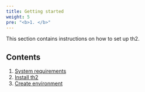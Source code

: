 ```yaml
---
title: Getting started
weight: 5
pre: "<b>1. </b>"
---
```


This section contains instructions on how to set up th2.

<!--more--> 

## Contents
1. [System requirements](getting-started/requirements)
2. [Install th2](getting-started/install-th2)
3. [Create environment](getting-started/create-th2-env)
